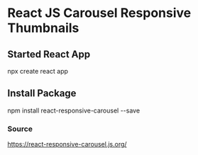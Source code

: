 <h1>React JS Carousel Responsive Thumbnails</h1>


<h2>Started React App</h2>
npx create react app

<h2>Install Package</h2>
npm install react-responsive-carousel --save


### Source 
<a>https://react-responsive-carousel.js.org/</a>
